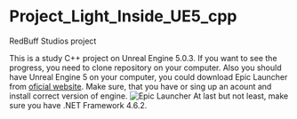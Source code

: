# Project_Light_Inside_UE5_cpp
RedBuff Studios project

This is a study C++ project on Unreal Engine 5.0.3. If you want to see the progress, you need to clone repository on your computer. 
Also you should have Unreal Engine 5 on your computer, you could download Epic Launcher from [oficial website](https://www.unrealengine.com/en-US).
Make sure, that you have or sing up an acount and install correct version of engine. ![Epic Launcher](https://disk.yandex.ru/i/Q0kfDja9CjpoRw)
At last but not least, make sure you have .NET Framework 4.6.2.
